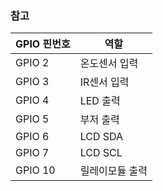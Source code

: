 ### 참고
|GPIO 핀번호|역할|
|----------|---|
|GPIO 2|온도센서 입력|
|GPIO 3|IR센서 입력|
|GPIO 4|LED 출력|
|GPIO 5|부저 출력|
|GPIO 6|LCD SDA|
|GPIO 7|LCD SCL|
|GPIO 10|릴레이모듈 출력|